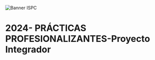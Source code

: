 ![Banner ISPC](https://github.com/fertadeo/2023-Fullstack-Proyecto-Integrador/blob/main/Imagenes-README.md/banner-ispc.png)

# 2024- PRÁCTICAS PROFESIONALIZANTES-Proyecto Integrador
